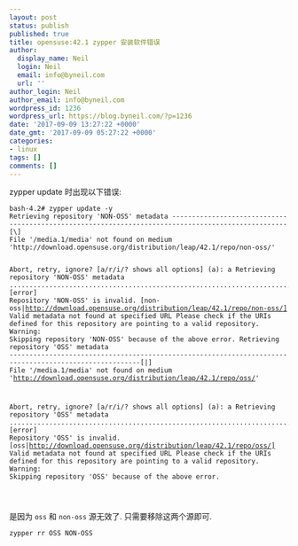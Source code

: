 ```yaml
---
layout: post
status: publish
published: true
title: opensuse:42.1 zypper 安装软件错误
author:
  display_name: Neil
  login: Neil
  email: info@byneil.com
  url: ''
author_login: Neil
author_email: info@byneil.com
wordpress_id: 1236
wordpress_url: https://blog.byneil.com/?p=1236
date: '2017-09-09 13:27:22 +0000'
date_gmt: '2017-09-09 05:27:22 +0000'
categories:
- linux
tags: []
comments: []
---
```

<p>zypper update 时出现以下错误:</p>
<pre class="line-numbers prism-highlight" data-start="1"><code class="language-null">bash-4.2# zypper update -y
Retrieving repository 'NON-OSS' metadata ---------------------------------------------------------------------------------------------------[\]
File '/media.1/media' not found on medium 'http://download.opensuse.org/distribution/leap/42.1/repo/non-oss/'

Abort, retry, ignore? [a/r/i/? shows all options] (a): a
Retrieving repository 'NON-OSS' metadata ...............................................................................................[error]
Repository 'NON-OSS' is invalid.
[non-oss|http://download.opensuse.org/distribution/leap/42.1/repo/non-oss/] Valid metadata not found at specified URL
Please check if the URIs defined for this repository are pointing to a valid repository.
Warning: Skipping repository 'NON-OSS' because of the above error.
Retrieving repository 'OSS' metadata -------------------------------------------------------------------------------------------------------[|]
File '/media.1/media' not found on medium 'http://download.opensuse.org/distribution/leap/42.1/repo/oss/'

Abort, retry, ignore? [a/r/i/? shows all options] (a): a
Retrieving repository 'OSS' metadata ...................................................................................................[error]
Repository 'OSS' is invalid.
[oss|http://download.opensuse.org/distribution/leap/42.1/repo/oss/] Valid metadata not found at specified URL
Please check if the URIs defined for this repository are pointing to a valid repository.
Warning: Skipping repository 'OSS' because of the above error.

</code></pre>
<p>是因为 <code>oss</code> 和 <code>non-oss</code> 源无效了. 只需要移除这两个源即可.</p>
<pre class="line-numbers prism-highlight" data-start="1"><code class="language-null">zypper rr OSS NON-OSS
</code></pre>
